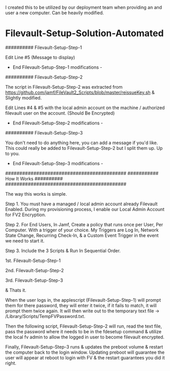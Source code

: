 I created this to be utilized by our deployment team when providing an and user a new computer. Can be heavily modified.


# Filevault-Setup-Solution-Automated


########## Filevault-Setup-Step-1 

Edit Line #5 (Message to display)

- End Filevault-Setup-Step-1 modifications - 




########## Filevault-Setup-Step-2

The script in Filevault-Setup-Step-2 was extracted from 
https://github.com/jamf/FileVault2_Scripts/blob/master/reissueKey.sh
& Slightly modified.

Edit Lines #4 & #5 with the local admin account on the machine / authorized filevault user on the account. 
(Should Be Encrypted)

- End Filevault-Setup-Step-2 modifications - 




########## Filevault-Setup-Step-3 

You don't need to do anything here, you can add a message if you'd like. This could really be added to 
Filevault-Setup-Step-2 but I split them up. Up to you.

- End Filevault-Setup-Step-3 modifications - 



###########################################
########### How It Works ##########
###########################################

The way this works is simple. 

Step 1. You must have a managed / local admin account already Filevault Enabled. 
During my provisioning process, I enable our Local Admin Account for FV2 Encryption.

Step 2. For End Users, In Jamf, Create a policy that runs once per User, Per Computer. With a trigger of your choice.
My Triggers are Log In, Network State Change, Recurring Check-In, & a Custom Event Trigger in the event we need to start it.

Step 3. Include the 3 Scripts & Run In Sequential Order.

1st. Filevault-Setup-Step-1

2nd. Filevault-Setup-Step-2

3rd. Filevault-Setup-Step-3

& Thats it.

When the user logs in, the applescript (Filevault-Setup-Step-1) will prompt them for there password, they will enter it twice, if it fails to match,
it will prompt them twice again. It will then write out to the temporary text file -> /Library/Scripts/TempFVPassword.txt.

Then the following script, Filevault-Setup-Step-2 will run, read the text file, pass the password where it needs to be in the
fdesetup command & utilize the local fv admin to allow the logged in user to become filevault encrypted.

Finally, Filevault-Setup-Step-3 runs & updates the preboot volume & restart the computer back to the login window. 
Updating preboot will guarantee the user will appear at reboot to login with FV & the restart guarantees you did it right.

